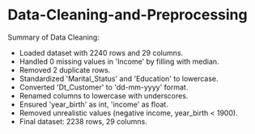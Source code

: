 # Data-Cleaning-and-Preprocessing
Summary of Data Cleaning:
- Loaded dataset with 2240 rows and 29 columns.
- Handled 0 missing values in 'Income' by filling with median.
- Removed 2 duplicate rows.
- Standardized 'Marital_Status' and 'Education' to lowercase.
- Converted 'Dt_Customer' to 'dd-mm-yyyy' format.
- Renamed columns to lowercase with underscores.
- Ensured 'year_birth' as int, 'income' as float.
- Removed unrealistic values (negative income, year_birth < 1900).
- Final dataset: 2238 rows, 29 columns.
